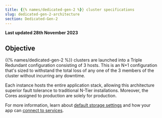 ```yaml
---
title: {{% names/dedicated-gen-2 %}} cluster specifications
slug: dedicated-gen-2-architecture
section: Dedicated-Gen-2
---
```


**Last updated 28th November 2023**


## Objective  

{{% names/dedicated-gen-2 %}} clusters are launched into a Triple Redundant configuration consisting of 3 hosts. This is an N+1 configuration that's sized to withstand the total loss of any one of the 3 members of the cluster without incurring any downtime.

Each instance hosts the entire application stack,
allowing this architecture superior fault tolerance to traditional N-Tier installations. 
Moreover, the Cores assigned to production are solely for production.

For more information,
learn about [default storage settings](../../dedicated-gen-3/_index.md#storage)
and how your app can [connect to services](../../dedicated-gen-3/_index.md#available-services).
